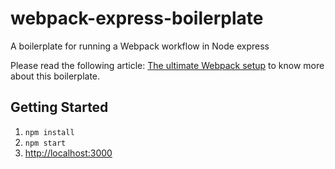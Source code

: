 # webpack-express-boilerplate
A boilerplate for running a Webpack workflow in Node express

Please read the following article: [The ultimate Webpack setup](http://www.christianalfoni.com/articles/2015_04_19_The-ultimate-webpack-setup) to know more about this boilerplate.

## Getting Started

1. `npm install`
1. `npm start`
1. [http://localhost:3000](http://localhost:3000)

